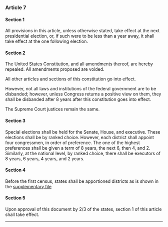 

### Article 7 
<!--- Ratification -->


#### Section 1 
<!--- Buffer period -->

All provisions in this article, unless otherwise stated, take effect at the next presidential election, or, if such were to be less than a year away, it shall take effect at the one following election.

#### Section 2

The United States Constitution, and all amendments thereof, are hereby repealed.
All amendments proposed are voided.

All other articles and sections of this constitution go into effect.

However, not all laws and institutions of the federal government are to be disbanded; however, unless Congress returns a positive view on them, they shall be disbanded after 8 years after this constitution goes into effect.

The Supreme Court justices remain the same.

#### Section 3

Special elections shall be held for the Senate, House, and executive.
These elections shall be by ranked choice.
However, each district shall appoint four congressmen, in order of preference.
The one of the highest preferences shall be given a term of 8 years, the next 6, then 4, and 2.
Similarly, at the national level, by ranked choice, there shall be executors of 8 years, 6 years, 4 years, and 2 years.

#### Section 4

Before the first census, states shall be apportioned districts as is shown in the [supplementary file](./figures/current.csv)

#### Section 5

Upon approval of this document by 2/3 of the states, section 1 of this article shall take effect.

---